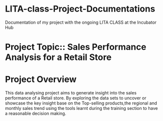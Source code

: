 # LITA-class-Project-Documentations
Documentation of my project with the ongoing LITA CLASS at the Incubator Hub

# Project Topic:: Sales Performance Analysis for a Retail Store
 
# Project Overview

 This data analysing  project aims to generate insight into the sales performance of a Retail store. By exploring the data sets to uncover or showcase the key insight base on the Top-selling products,the regional and monthly sales trend using the tools learnt during the training section to have a reasonable decision making. 
